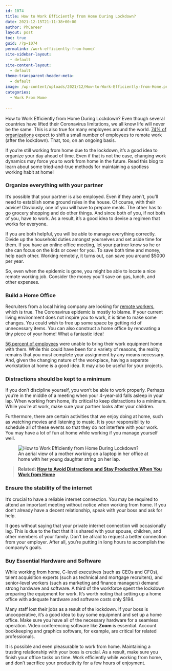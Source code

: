 ```yaml
---
id: 1074
title: How to Work Efficiently from Home During Lockdown?
date: 2021-12-15T21:11:38+00:00
author: PhCareer
layout: post
toc: true
guid: /?p=1074
permalink: /work-efficiently-from-home/
site-sidebar-layout:
  - default
site-content-layout:
  - default
theme-transparent-header-meta:
  - default
image: /wp-content/uploads/2021/12/How-to-Work-Efficiently-from-Home.png
categories:
  - Work From Home
 
---
```

How to Work Efficiently from Home During Lockdown? Even though several countries have lifted their Coronavirus limitations, we all know life will never be the same. This is also true for many employees around the world. [74% of organizations](https://www.gartner.com/en/newsroom/press-releases/2020-04-03-gartner-cfo-surey-reveals-74-percent-of-organizations-to-shift-some-employees-to-remote-work-permanently2) expect to shift a small number of employees to remote work (after the lockdown). That, too, on an ongoing basis.

If you&#8217;re still working from home due to the lockdown, it&#8217;s a good idea to organize your day ahead of time. Even if that is not the case, changing work dynamics may force you to work from home in the future. Read this blog to learn about some tried-and-true methods for maintaining a spotless working habit at home!

 

### **Organize everything with your partner**

It&#8217;s possible that your partner is also employed. Even if they aren&#8217;t, you&#8217;ll need to establish some ground rules in the house. Of course, with their advice! Obviously, one of you will have to prepare meals. The other has to go grocery shopping and do other things. And since both of you, if not both of you, have to work. As a result, it&#8217;s a good idea to devise a regimen that works for everyone.

If you are both helpful, you will be able to manage everything correctly. Divide up the household duties amongst yourselves and set aside time for them. If you have an online office meeting, let your partner know so he or she can focus on the kids or cover for you. To save both time and money, help each other. Working remotely, it turns out, can save you around $5000 per year.

So, even when the epidemic is gone, you might be able to locate a nice remote working job. Consider the money you&#8217;ll save on gas, lunch, and other expenses.

 

### **Build a Home Office**

Recruiters from a local hiring company are looking for [remote workers](/the-fastest-growing-remote-jobs-in-2021/), which is true. The Coronavirus epidemic is mostly to blame. If your current living environment does not inspire you to work, it is time to make some changes. You could wish to free up some space by getting rid of unnecessary items. You can also construct a home office by renovating a tiny piece of your home! What a fantastic idea!

[56 percent of employees](https://www.forbes.com/sites/chriswestfall/2020/08/25/statistics-show-remote-workers-are-frustrated-many-still-unprepared-for-working-from-home/?sh=79331f1548b3) were unable to bring their work equipment home with them. While this could have been for a variety of reasons, the reality remains that you must complete your assignment by any means necessary. And, given the changing nature of the workplace, having a separate workstation at home is a good idea. It may also be useful for your projects.

 

### **Distractions should be kept to a minimum**

If you don&#8217;t discipline yourself, you won&#8217;t be able to work properly. Perhaps you&#8217;re in the middle of a meeting when your 4-year-old falls asleep in your lap. When working from home, it&#8217;s critical to keep distractions to a minimum. While you&#8217;re at work, make sure your partner looks after your children.

Furthermore, there are certain activities that we enjoy doing at home, such as watching movies and listening to music. It is your responsibility to schedule all of these events so that they do not interfere with your work. You may have a lot of fun at home while working if you manage yourself well.

 
<div class="wp-block-image">
  <figure class="aligncenter size-large"><img loading="lazy" width="1024" height="683" src="/wp-content/uploads/2021/12/How-to-Work-Efficiently-from-Home-During-Lockdown-1024x683.jpg" alt="How to Work Efficiently from Home During Lockdown?" class="wp-image-1076" srcset="/wp-content/uploads/2021/12/How-to-Work-Efficiently-from-Home-During-Lockdown-1024x683.jpg 1024w, /wp-content/uploads/2021/12/How-to-Work-Efficiently-from-Home-During-Lockdown-300x200.jpg 300w, /wp-content/uploads/2021/12/How-to-Work-Efficiently-from-Home-During-Lockdown-768x512.jpg 768w, /wp-content/uploads/2021/12/How-to-Work-Efficiently-from-Home-During-Lockdown.jpg 1140w" sizes="(max-width: 1024px) 100vw, 1024px" /><figcaption>An aerial view of a mother working on a laptop in her office at home with her young daughter string on her lap.</figcaption></figure>
</div>

 
<blockquote class="wp-block-quote">
  <p>
    <strong>Related: <a href="/how-to-avoid-distractions-and-stay-productive-when-you-work-from-home/">How to Avoid Distractions and Stay Productive When You Work from Home</a></strong>
  </p>
</blockquote>

 
### **Ensure the stability of the internet**

It&#8217;s crucial to have a reliable internet connection. You may be required to attend an important meeting without notice when working from home. If you don&#8217;t already have a decent relationship, speak with your boss and ask for help.

It goes without saying that your private internet connection will occasionally lag. This is due to the fact that it is shared with your spouse, children, and other members of your family. Don&#8217;t be afraid to request a better connection from your employer. After all, you&#8217;re putting in long hours to accomplish the company&#8217;s goals.

 

### **Buy Essential Hardware and Software**

While working from home, C-level executives (such as CEOs and CFOs), talent acquisition experts (such as technical and mortgage recruiters), and senior-level workers (such as marketing and finance managers) demand strong hardware and software. A third of the workforce spent the lockdown preparing the equipment for work. It&#8217;s worth noting that setting up a home office with adequate hardware and software costs only $194.

Many staff lost their jobs as a result of the lockdown. If your boss is uncooperative, it&#8217;s a good idea to buy some equipment and set up a home office. Make sure you have all of the necessary hardware for a seamless operation. Video conferencing software like **Zoom** is essential. Account bookkeeping and graphics software, for example, are critical for related professionals.

It is possible and even pleasurable to work from home. Maintaining a trusting relationship with your boss is crucial. As a result, make sure you finish your office tasks on time. Work efficiently while working from home, and don&#8217;t sacrifice your productivity for a few hours of enjoyment.
